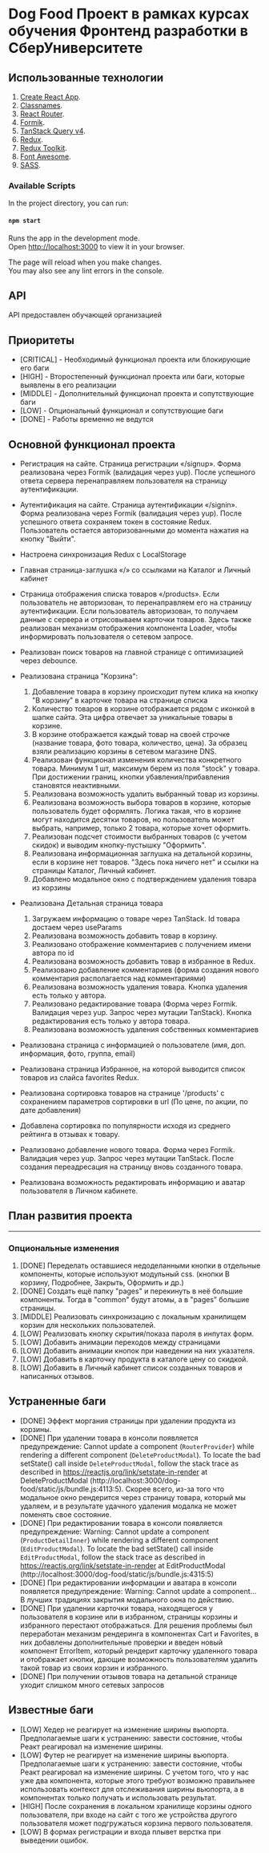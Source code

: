 # Dog Food Проект в рамках курсах обучения Фронтенд разработки в СберУниверситете

## Использованные технологии

1. [Create React App](https://github.com/facebook/create-react-app).
2. [Classnames](https://www.npmjs.com/package/classnames).
1. [React Router](https://reactrouter.com/en/main).
1. [Formik](https://formik.org/).
1. [TanStack Query v4](https://tanstack.com/query/latest).
1. [Redux](https://redux.js.org/).
1. [Redux Toolkit](https://redux-toolkit.js.org/).
1. [Font Awesome](https://fontawesome.com/).
1. [SASS](https://www.npmjs.com/package/sass).

### Available Scripts

In the project directory, you can run:

#### `npm start`

Runs the app in the development mode.\
Open [http://localhost:3000](http://localhost:3000) to view it in your browser.

The page will reload when you make changes.\
You may also see any lint errors in the console.

## API 

API предоставлен обучающей организацией

## Приоритеты 

+ [CRITICAL] - Необходимый функционал проекта или блокирующие его баги
+ [HIGH] - Второстепенный функционал проекта или баги, которые выявлены в его реализации
+ [MIDDLE] - Дополнительный функционал проекта и сопутствующие баги
+ [LOW] - Опциональный функционал и сопутствующие баги
+ [DONE] - Работы временно не ведутся


## Основной функционал проекта

+ Регистрация на сайте. Страница регистрации «/signup». Форма реализована через Formik (валидация через yup). После успешного ответа сервера перенаправляем пользователя на страницу аутентификации.

+ Аутентификация на сайте. Страница аутентификации «/signin». Форма реализована через Formik (валидация через yup). После успешного ответа сохраняем токен в состояние Redux. Пользователь остается авторизованными до момента нажатия на кнопку "Выйти". 

+ Настроена синхронизация Redux с LocalStorage

+ Главная страница-заглушка «/» со ссылками на Каталог и Личный кабинет

+ Страница отображения списка товаров «/products». Если пользователь не авторизован, то перенаправляем его на страницу аутентификации. Если пользователь авторизован, то получаем данные с сервера и отрисовываем карточки товаров. Здесь также реализован механизм отображения компонента Loader, чтобы информировать пользователя о сетевом запросе.

+ Реализован поиск товаров на главной странице с оптимизацией через debounce.

+ Реализована страница "Корзина": 
  1) Добавление товара в корзину происходит путем клика на кнопку "В корзину" в карточке товара на странице списка
  2) Количество товаров в корзине отображается рядом с иконкой в шапке сайта. Эта цифра отвечает за уникальные товары в корзине.
  3) В корзине отображается каждый товар на своей строчке (название товара, фото товара, количество, цена). За образец взяли реализацию корзины в сетевом магазине DNS.
  4) Реализован функционал изменения количества конкретного товара. Минимум 1 шт, максимум берем из поля "stock" у товара. При достижении границ, кнопки убавления/прибавления становятся неактивными.
  5) Реализована возможность удалить выбранный товар из корзины.
  6) Реализована возможность выбора товаров в корзине, которые пользователь будет оформлять. Логика такая, что в корзине могут находится десятки товаров, но пользователь может выбрать, например, только 2 товара, которые хочет оформить. 
  7) Реализован подсчет стоимости выбранных товаров (с учетом скидок) и выводим кнопку-пустышку "Оформить".
  8) Реализована информационная заглушка на детальной корзины, если в корзине нет товаров. "Здесь пока ничего нет" и ссылки на страницы Каталог, Личный кабинет.
  9) Добавлено модальное окно с подтверждением удаления товара из корзины

+ Реализована Детальная страница товара
  1) Загружаем информацию о товаре через TanStack. Id товара достаем через useParams
  2) Реализована возможность добавить товар в корзину.
  3) Реализовано отображение комментариев с получением имени автора по id
  4) Реализована возможность добавить товар в избранное в Redux.
  5) Реализовано добавление комментариев (форма создания нового комментария располагается над комментариями)
  6) Реализована возможность удаления товара. Кнопка удаления есть только у автора.
  7) Реализовано редактирование товара (Форма через Formik. Валидация через yup. Запрос через мутации TanStack). Кнопка редактирования есть только у автора товара.
  8) Реализована возможность удаления собственных комментариев

+ Реализована страница с информацией о пользователе (имя, доп. информация, фото, группа, email)

+ Реализована страница Избранное, на которой выводится список товаров из слайса favorites Redux.

+ Реализована сортировка товаров на странице '/products' с сохранением параметров сортировки в url (По цене, по акции, по дате добавления)

+ Добавлена сортировка по популярности исходя из среднего рейтинга в отзывах к товару.

+ Реализовано добавление нового товара. Форма через Formik. Валидация через yup. Запрос через мутации TanStack. После создания переадресация на страницу вновь созданного товара.

+ Реализована возможность редактировать информацию и аватар пользователя в Личном кабинете.


## План развития проекта
-------------------------

### Опциональные изменения 
1. [DONE] Переделать оставшиеся недоделанными кнопки в отдельные компоненты, которые используют модульный css. (кнопки В корзину, Подробнее, Закрыть, Оформить и др.)
2. [DONE] Создать ещё папку "pages" и перекинуть в неё большие компоненты. Тогда в "common" будут атомы, а в "pages" большие страницы.
3. [MIDDLE] Реализовать синхронизацию с локальным хранилищем корзин для нескольких пользователей.
4. [LOW] Реализовать кнопку скрытия/показа пароля в инпутах форм.
5. [LOW] Добавить анимации переходов между страницами
6. [LOW] Добавить анимации кнопок при наведении на них указателя.
8. [LOW] Добавить в карточку продукта в каталоге цену со скидкой.
9. [LOW] Добавить в Личный кабинет список созданных товаров и написанных отзывов. 

## Устраненные баги
+ [DONE] Эффект моргания страницы при удалении продукта из корзины.
+ [DONE] При удалении товара в консоли появляется предупреждение: Cannot update a component (`RouterProvider`) while rendering a different component (`DeleteProductModal`). To locate the bad setState() call inside `DeleteProductModal`, follow the stack trace as described in https://reactjs.org/link/setstate-in-render
    at DeleteProductModal (http://localhost:3000/dog-food/static/js/bundle.js:4113:5). Скорее всего, из-за того что модальное окно рендерится через страницу товара, который мы удаляем, и в результате удачного удаления модалка не может поменять свое состояние.
+ [DONE] При редактировании товара в консоли появляется предупреждение: Warning: Cannot update a component (`ProductDetailInner`) while rendering a different component (`EditProductModal`). To locate the bad setState() call inside `EditProductModal`, follow the stack trace as described in https://reactjs.org/link/setstate-in-render
    at EditProductModal (http://localhost:3000/dog-food/static/js/bundle.js:4315:5)
+ [DONE] При редактировании информации и аватара в консоли появляется предупреждение: Warning: Cannot update a component... В лучших традициях закрытия модального окна по действию.  
+ [DONE] При удалении карточки товара, находящегося у пользователя в корзине или в избранном, страницы корзины и избранного перестают отображаться. Для решения проблемы был переработан механизм рендеринга в компонентах Cart и Favorites, в них добавлены дополнительные проверки и введен новый компонент ErrorItem, который рендерит карточку удаленного товара и отображает кнопки, дающие возможность пользователям удалить такой товар из своих корзин и избранного. 
+ [DONE] При получении отзывов товара на детальной странице уходит слишком много сетевых запросов

## Известные баги

- [LOW] Хедер не реагирует на изменение ширины вьюпорта. Предполагаемые шаги к устранению: завести состояние, чтобы Реакт реагировал на изменение ширины. 
- [LOW] Футер не реагирует на изменение ширины вьюпорта. Предполагаемые шаги к устранению: завести состояние, чтобы Реакт реагировал на изменение ширины. С учетом того, что у нас уже два компонента, которые этого требуют возможно правильнее использовать контекст для отслеживания ширины вьюпорта, а в компонентах только получать и использовать результат.
- [HIGH] После сохранения в локальном хранилище корзины одного пользователя, при входе на сайт с того же устройства другого пользователя может подгружаться корзина первого пользователя.
- [LOW] В формах регистрации и входа плывет верстка при выведении ошибок.
